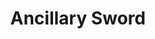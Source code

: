 ---
title: "Ancillary Sword"
slug: "ancillary-sword"
subtitle: ""
publisher: "Orbit"
published: "2014"
asin: "0316246654"
authors: 
  - ann-leckie
started: "2015-09-28"
start_year: "2015"
finished: "2015-10-12"
---